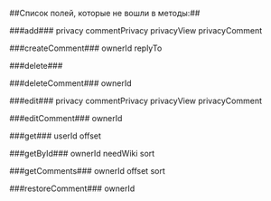##Список полей, которые не вошли в методы:##

###add###
privacy
commentPrivacy
privacyView
privacyComment

###createComment###
ownerId
replyTo

###delete###

###deleteComment###
ownerId

###edit###
privacy
commentPrivacy
privacyView
privacyComment

###editComment###
ownerId

###get###
userId
offset

###getById###
ownerId
needWiki
sort

###getComments###
ownerId
offset
sort

###restoreComment###
ownerId